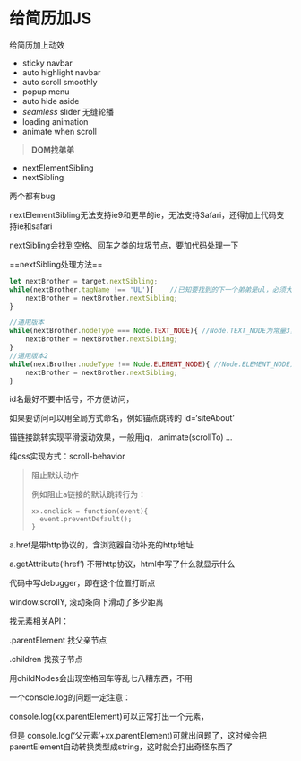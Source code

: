 # 给简历加JS



给简历加上动效



- sticky navbar
- auto highlight navbar
- auto scroll smoothly
- popup menu
- auto hide aside
- *seamless* slider 无缝轮播
- loading animation
- animate when scroll









> **DOM找弟弟**



- nextElementSibling
- nextSibling

两个都有bug

nextElementSibling无法支持ie9和更早的ie，无法支持Safari，还得加上代码支持ie和safari

nextSibling会找到空格、回车之类的垃圾节点，要加代码处理一下



==nextSibling处理方法==

```js
let nextBrother = target.nextSibling;
while(nextBrother.tagName !== 'UL'){	//已知要找到的下一个弟弟是ul，必须大写
	nextBrother = nextBrother.nextSibling;
}

//通用版本
while(nextBrother.nodeType === Node.TEXT_NODE){ //Node.TEXT_NODE为常量3，指空格或回车
    nextBrother = nextBrother.nextSibling;
}
//通用版本2
while(nextBrother.nodeType !== Node.ELEMENT_NODE){ //Node.ELEMENT_NODE为常量1，指有含义标签节点
    nextBrother = nextBrother.nextSibling;
}
```





id名最好不要中括号，不方便访问，

如果要访问可以用全局方式命名，例如锚点跳转的 id=‘siteAbout’



锚链接跳转实现平滑滚动效果，一般用jq，.animate(scrollTo) ...

纯css实现方式：scroll-behavior



> 阻止默认动作
>
> 例如阻止a链接的默认跳转行为：
>
> ```
> xx.onclick = function(event){
> 	event.preventDefault();
> }
> ```
>
>



a.href是带http协议的，含浏览器自动补充的http地址



a.getAttribute(‘href’) 不带http协议，html中写了什么就显示什么



代码中写debugger，即在这个位置打断点





window.scrollY, 滚动条向下滑动了多少距离



找元素相关API：

.parentElement	找父亲节点

.children	找孩子节点

用childNodes会出现空格回车等乱七八糟东西，不用



一个console.log的问题一定注意：

console.log(xx.parentElement)可以正常打出一个元素，

但是 console.log(‘父元素’+xx.parentElement)可就出问题了，这时候会把parentElement自动转换类型成string，这时就会打出奇怪东西了
